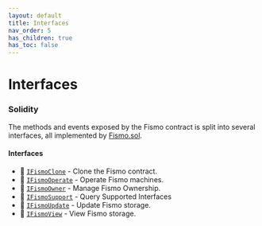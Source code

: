 ```yaml
---
layout: default
title: Interfaces
nav_order: 5
has_children: true
has_toc: false
---
```

# Interfaces
### Solidity

The methods and events exposed by the Fismo contract is split into several interfaces, all implemented by [Fismo.sol](https://github.com/cliffhall/Fismo/blob/main/contracts/Fismo.sol).

#### Interfaces
* 🔬 [`IFismoClone`](IFismoClone.md) - Clone the Fismo contract.
* 🔬 [`IFismoOperate`](IFismoOperate.md) - Operate Fismo machines.
* 🔬 [`IFismoOwner`](IFismoOwner.md) - Manage Fismo Ownership.
* 🔬 [`IFismoSupport`](IFismoSupport.md) - Query Supported Interfaces
* 🔬 [`IFismoUpdate`](IFismoUpdate.md) - Update Fismo storage.
* 🔬 [`IFismoView`](IFismoView.md) - View Fismo storage.
